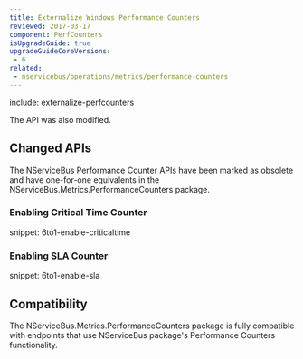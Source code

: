 ```yaml
---
title: Externalize Windows Performance Counters
reviewed: 2017-03-17
component: PerfCounters
isUpgradeGuide: true
upgradeGuideCoreVersions:
 - 6
related: 
 - nservicebus/operations/metrics/performance-counters
---
```


include: externalize-perfcounters

The API was also modified.


## Changed APIs

The NServiceBus Performance Counter APIs have been marked as obsolete and have one-for-one equivalents in the NServiceBus.Metrics.PerformanceCounters package.


### Enabling Critical Time Counter

snippet: 6to1-enable-criticaltime


### Enabling SLA Counter

snippet: 6to1-enable-sla


## Compatibility

The NServiceBus.Metrics.PerformanceCounters package is fully compatible with endpoints that use NServiceBus package's Performance Counters functionality.
